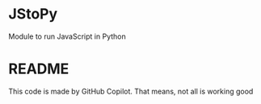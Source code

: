 # JStoPy
Module to run JavaScript in Python

# README
This code is made by GitHub Copilot.
That means, not all is working good
